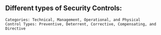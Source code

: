 ## Different types of Security Controls:
    Categories: Technical, Management, Operational, and Physical
    Control Types: Preventive, Deterrent, Corrective, Compensating, and Directive
    
